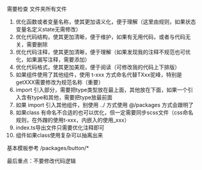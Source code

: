 <!-- 优化规则 -->

需要检查 文件夹所有文件

1. 优化函数或者变量名称，使其更加语义化，便于理解（这里由规则，如果状态变量名定义state无需修改）
2. 优化代码结构，使其更加清晰，便于维护，如果有无用代码，或者与代码无关，需要删除
3. 优化代码注释，使其更加清晰，便于理解（如果发现我的注释不规范也可优化，如果漏写注释，需要添加）
4. 优化代码格式，使其更加美观，便于阅读（可修改我的代码上下排版）
5. 如果组件使用了其他组件，使用 t-xxx 方式命名代替TXxx驼峰，特别是getXXX需要修改为规范名称（重要）
6. import 引入部分，需要把type类型放在最上面，其他放在下面，如果一个引入含有type和其他，需要把type放最前面
7. 如果 import 引入其他组件，别使用 ../ 方式使用 @/packages 方式会跟明了
8. 如果class 有命名不合适的也可以优化，但一定需要同步scss文件（css命名规则，在外蹭的使用t-xxx，内嵌入的使用\_xxx）
9. index.ts导出文件只需要优化注释即可
10. 组件如果class使用复杂可以抽离出来


基本模板参考 /packages/button/*

最后重点：不要修改代码逻辑
